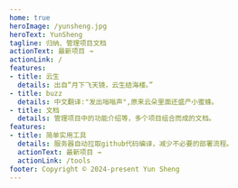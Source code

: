 ```yaml
---
home: true
heroImage: /yunsheng.jpg
heroText: YunSheng
tagline: 归纳、管理项目文档
actionText: 最新项目 →
actionLink: /
features:
- title: 云生
  details: 出自“月下飞天镜，云生结海楼。”
- title: buzz
  details: 中文翻译:"发出嗡嗡声",原来云朵里面还盛产小蜜蜂。
- title: 文档
  details: 管理项目中的功能介绍等，多个项目组合而成的文档。
features:
- title: 简单实用工具
  details: 服务器自动拉取github代码编译，减少不必要的部署流程。
  actionText: 最新项目 →
  actionLink: /tools
footer: Copyright © 2024-present Yun Sheng
---
```

